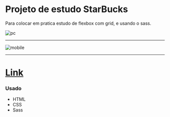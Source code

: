 # Projeto de estudo StarBucks

Para colocar em pratica estudo de flexbox com grid, e usando o sass.

![pc](https://user-images.githubusercontent.com/82732587/125367850-50a76000-e34f-11eb-88ba-3f0b7a8e3180.gif)

<hr>

![mobile](https://user-images.githubusercontent.com/82732587/125368035-bf84b900-e34f-11eb-9f33-d598e183debc.gif)

<hr>

# <a href="https://fabiopenedo.github.io/StarBucks/">Link</a> #

### Usado ###
+ HTML
+ CSS
+ Sass
